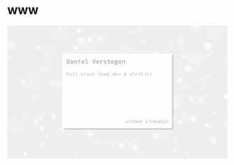 # www

<img src="https://github.com/stofstik/www/blob/master/screenshot.png" alt="screenshot" width="600px"/>
